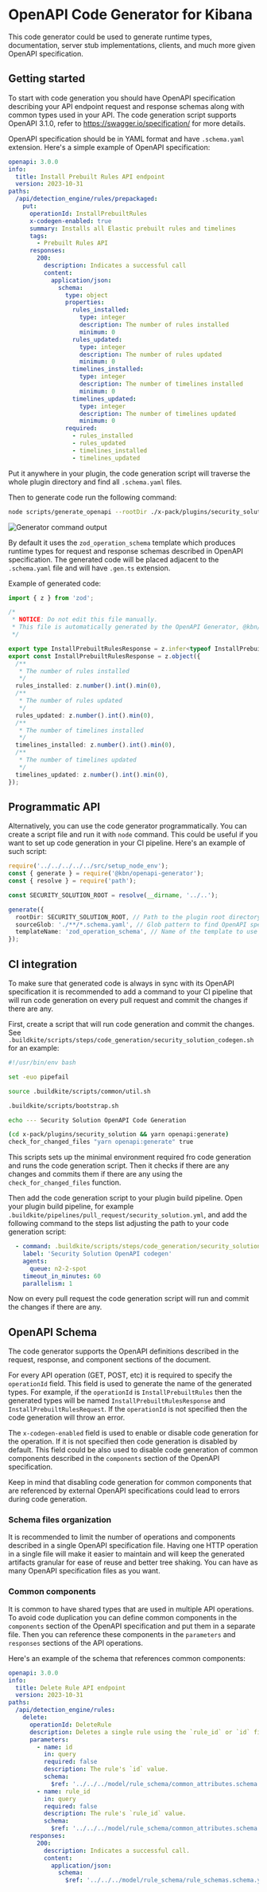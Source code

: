 # OpenAPI Code Generator for Kibana

This code generator could be used to generate runtime types, documentation, server stub implementations, clients, and much more given OpenAPI specification.

## Getting started

To start with code generation you should have OpenAPI specification describing your API endpoint request and response schemas along with common types used in your API. The code generation script supports OpenAPI 3.1.0, refer to https://swagger.io/specification/ for more details.

OpenAPI specification should be in YAML format and have `.schema.yaml` extension. Here's a simple example of OpenAPI specification:

```yaml
openapi: 3.0.0
info:
  title: Install Prebuilt Rules API endpoint
  version: 2023-10-31
paths:
  /api/detection_engine/rules/prepackaged:
    put:
      operationId: InstallPrebuiltRules
      x-codegen-enabled: true
      summary: Installs all Elastic prebuilt rules and timelines
      tags:
        - Prebuilt Rules API
      responses:
        200:
          description: Indicates a successful call
          content:
            application/json:
              schema:
                type: object
                properties:
                  rules_installed:
                    type: integer
                    description: The number of rules installed
                    minimum: 0
                  rules_updated:
                    type: integer
                    description: The number of rules updated
                    minimum: 0
                  timelines_installed:
                    type: integer
                    description: The number of timelines installed
                    minimum: 0
                  timelines_updated:
                    type: integer
                    description: The number of timelines updated
                    minimum: 0
                required:
                  - rules_installed
                  - rules_updated
                  - timelines_installed
                  - timelines_updated
```

Put it anywhere in your plugin, the code generation script will traverse the whole plugin directory and find all `.schema.yaml` files.

Then to generate code run the following command:

```bash
node scripts/generate_openapi --rootDir ./x-pack/plugins/security_solution
```

![Generator command output](image.png)

By default it uses the `zod_operation_schema` template which produces runtime types for request and response schemas described in OpenAPI specification. The generated code will be placed adjacent to the `.schema.yaml` file and will have `.gen.ts` extension.

Example of generated code:

```ts
import { z } from 'zod';

/*
 * NOTICE: Do not edit this file manually.
 * This file is automatically generated by the OpenAPI Generator, @kbn/openapi-generator.
 */

export type InstallPrebuiltRulesResponse = z.infer<typeof InstallPrebuiltRulesResponse>;
export const InstallPrebuiltRulesResponse = z.object({
  /**
   * The number of rules installed
   */
  rules_installed: z.number().int().min(0),
  /**
   * The number of rules updated
   */
  rules_updated: z.number().int().min(0),
  /**
   * The number of timelines installed
   */
  timelines_installed: z.number().int().min(0),
  /**
   * The number of timelines updated
   */
  timelines_updated: z.number().int().min(0),
});
```
## Programmatic API

Alternatively, you can use the code generator programmatically. You can create a script file and run it with `node` command. This could be useful if you want to set up code generation in your CI pipeline. Here's an example of such script:

```ts
require('../../../../../src/setup_node_env');
const { generate } = require('@kbn/openapi-generator');
const { resolve } = require('path');

const SECURITY_SOLUTION_ROOT = resolve(__dirname, '../..');

generate({
  rootDir: SECURITY_SOLUTION_ROOT, // Path to the plugin root directory
  sourceGlob: './**/*.schema.yaml', // Glob pattern to find OpenAPI specification files
  templateName: 'zod_operation_schema', // Name of the template to use
});
```

## CI integration

To make sure that generated code is always in sync with its OpenAPI specification it is recommended to add a command to your CI pipeline that will run code generation on every pull request and commit the changes if there are any.

First, create a script that will run code generation and commit the changes. See `.buildkite/scripts/steps/code_generation/security_solution_codegen.sh` for an example:

```bash
#!/usr/bin/env bash

set -euo pipefail

source .buildkite/scripts/common/util.sh

.buildkite/scripts/bootstrap.sh

echo --- Security Solution OpenAPI Code Generation

(cd x-pack/plugins/security_solution && yarn openapi:generate)
check_for_changed_files "yarn openapi:generate" true
```

This scripts sets up the minimal environment required fro code generation and runs the code generation script. Then it checks if there are any changes and commits them if there are any using the `check_for_changed_files` function.

Then add the code generation script to your plugin build pipeline. Open your plugin build pipeline, for example `.buildkite/pipelines/pull_request/security_solution.yml`, and add the following command to the steps list adjusting the path to your code generation script:

```yaml
  - command: .buildkite/scripts/steps/code_generation/security_solution_codegen.sh
    label: 'Security Solution OpenAPI codegen'
    agents:
      queue: n2-2-spot
    timeout_in_minutes: 60
    parallelism: 1
```

Now on every pull request the code generation script will run and commit the changes if there are any.

## OpenAPI Schema

The code generator supports the OpenAPI definitions described in the request, response, and component sections of the document. 

For every API operation (GET, POST, etc) it is required to specify the `operationId` field. This field is used to generate the name of the generated types. For example, if the `operationId` is `InstallPrebuiltRules` then the generated types will be named `InstallPrebuiltRulesResponse` and `InstallPrebuiltRulesRequest`. If the `operationId` is not specified then the code generation will throw an error.

The `x-codegen-enabled` field is used to enable or disable code generation for the operation. If it is not specified then code generation is disabled by default. This field could be also used to disable code generation of common components described in the `components` section of the OpenAPI specification. 

Keep in mind that disabling code generation for common components that are referenced by external OpenAPI specifications could lead to errors during code generation.

### Schema files organization

It is recommended to limit the number of operations and components described in a single OpenAPI specification file. Having one HTTP operation in a single file will make it easier to maintain and will keep the generated artifacts granular for ease of reuse and better tree shaking. You can have as many OpenAPI specification files as you want.

### Common components

It is common to have shared types that are used in multiple API operations. To avoid code duplication you can define common components in the `components` section of the OpenAPI specification and put them in a separate file. Then you can reference these components in the `parameters` and `responses` sections of the API operations.

Here's an example of the schema that references common components:

```yaml
openapi: 3.0.0
info:
  title: Delete Rule API endpoint
  version: 2023-10-31
paths:
  /api/detection_engine/rules:
    delete:
      operationId: DeleteRule
      description: Deletes a single rule using the `rule_id` or `id` field.
      parameters:
        - name: id
          in: query
          required: false
          description: The rule's `id` value.
          schema:
            $ref: '../../../model/rule_schema/common_attributes.schema.yaml#/components/schemas/RuleSignatureId'
        - name: rule_id
          in: query
          required: false
          description: The rule's `rule_id` value.
          schema:
            $ref: '../../../model/rule_schema/common_attributes.schema.yaml#/components/schemas/RuleObjectId'
      responses:
        200:
          description: Indicates a successful call.
          content:
            application/json:
              schema:
                $ref: '../../../model/rule_schema/rule_schemas.schema.yaml#/components/schemas/RuleResponse'
```
